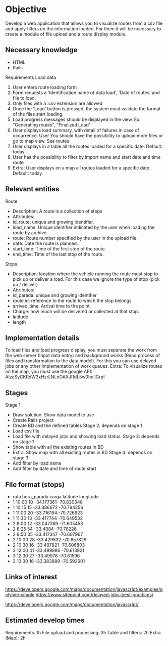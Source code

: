 # Objective
Develop a web application that allows you to visualize routes from a csv file and apply
filters on the information loaded. For them it will be necessary to create a module of
file upload and a route display module.

## Necessary knowledge
- HTML
- Rails

Requirements
Load data
1. User enters route loading form
2. Form requests a 'Identification name of data load', 'Date of routes' and
file to load.
3. Only files with a .csv extension are allowed
4. Once the 'Load' button is pressed, the system must validate the format of the files
start loading.
5. Load progress messages should be displayed in the view. Ex: "Generating routes",
"Finalized Load"
6. User displays load summary, with detail of failures in case of occurrence. User
You should have the possibility to upload more files or go to map view.
See routes
1. User displays in a table all the routes loaded for a specific date.
Default: today.
2. User has the possibility to filter by import name and start date and time
route
3. Extra: User displays on a map all routes loaded for a specific date.
Default: today.

## Relevant entities
Route
- Description: A route is a collection of stops
- Attributes:
- id_route: unique and growing identifier.
- load_name: Unique identifier indicated by the user when loading the route by
archive.
- route: Route number specified by the user in the upload file.
- date: Date the route is planned.
- start_time: Time of the first stop of the route.
- end_time: Time of the last stop of the route.

Stops
- Description: location where the vehicle running the route must stop to pick up
or deliver a load. For this case we ignore the type of stop (pick up / deliver)
- Attributes:
- id_parada: unique and growing identifier
- route id: reference to the route to which the stop belongs
- arrived_time: Arrival time to the point.
- Charge: how much will be delivered or collected at that stop.
- latitude
- length

## Implementation details
To load files and load progress display, you must separate the work from the
web server (Input data entry) and background works (Read process of
files and transformation to the data model). For this you can use delayed jobs or
any other implementation of work queues.
Extra:
To visualize routes on the map, you must use the google API:
AIzaSyCKRdW3xHzrLNLnOAXJI1dL5w0hollGrpI

## Stages
Stage 1:
- Draw solution. Show data model to use
- Create Rails project
- Create BD and the defined tables
Stage 2: depends on stage 1
- Load csv file
- Load file with delayed jobs and showing load status.
Stage 3: depends on stage 1
- Show table with all the existing routes in BD
- Extra: Show map with all existing routes in BD
Stage 4: depends on stage 3
- Add filter by load name
- Add filter by date and time of route start



## File format (stops)

- ruta hora_parada carga   latitude    longitude
- 1        10:00          10     -34.177361 -70.830348
- 1        10:15          15     -33.386672 -70.794256
- 1        11:00          20     -33.716194 -70.726923
- 1        11:30          13     -33.417744 -70.649532
- 2        8:00            12     -33.047369 -71.605453
- 2        8:25            54     -33.4084     -70.78226
- 2        8:50            35     -33.417347 -70.607967
- 2        10:00          28     -33.429832 -70.657829
- 2        10:30          16     -33.497821 -70.606803
- 3        12:00          41     -33.499986 -70.613921
- 3        12:30          27     -33.49978    -70.61596
- 3        13:30          16     -33.383989 -70.592601



## Links of interest
https://developers.google.com/maps/documentation/javascript/examples/polyline-simple
https://www.sitepoint.com/delayed-jobs-best-practices/

https://developers.google.com/maps/documentation/javascript/

## Estimated develop times

Requirements: 1h
File upload and processing: 3h
Table and filters: 2h
Extra (Map): 2h